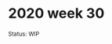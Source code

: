 # 2020 week 30
<sup>Status: WIP</sup>
<!--
 - [News that doesn't fit into the below sections]
--><!-- 
## Releases
 - ❌
--><!--  
## Updates
 - [MediaWiki 1.35.0-wmf.❌❌](https://www.mediawiki.org/wiki/MediaWiki_1.35/wmf.❌❌) is being rolled out this week: [Phabricator task](https://phabricator.wikimedia.org/T❌❌❌❌) • [Roadmap](https://www.mediawiki.org/wiki/MediaWiki_1.35/Roadmap#❌❌) • [Current status](https://versions.toolforge.org/) • [Git](https://❌❌❌❌❌❌❌❌❌❌❌❌❌❌❌❌❌❌❌❌) • [Notes](https://phabricator.wikimedia.org/maniphest/?project=❌❌❌❌❌❌❌❌)
    - Group 0 is scheduled for Tuesday. Its [time slot](https://wikitech.wikimedia.org/wiki/Deployments#deploycal-item-❌❌❌  ) is ❌ to ❌ BST.
    - Group 1 is scheduled for Wednesday. Its [time slot](https://wikitech.wikimedia.org/wiki/Deployments#deploycal-item-❌❌❌) is ❌ to ❌ BST.
    - Group 2 is scheduled for Thursday. Its [time slot](https://wikitech.wikimedia.org/wiki/Deployments#deploycal-item-❌❌❌ ) is ❌ to ❌ BST.
 - [I need a proper template for snapshots]
 - [Anything else?]
--><!-- 
## Past events
 - ❌
-->
 ## Upcoming events
 - 🔄 The official Terraria weekly stream is every Friday at 9pm BST, on [Twitch](https://www.twitch.tv/terrariaofficial).
 - 🔄 The [Terraria Community Team](https://discord.gg/chpcEC2) meeting is every Saturday at 8pm BST.
 - 🔄 The Terraria Event forecast releases every Sunday, too late to cover here. You can find it in #activities-announcement at the [Official Terraria Discord Server](http://discord.gg/terraria).

